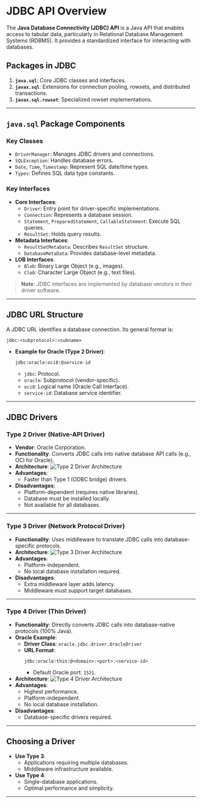 # JDBC API Overview

The **Java Database Connectivity (JDBC) API** is a Java API that enables access to tabular data, particularly in Relational Database Management Systems (RDBMS). It provides a standardized interface for interacting with databases.

## Packages in JDBC
1. **`java.sql`**: Core JDBC classes and interfaces.
2. **`javax.sql`**: Extensions for connection pooling, rowsets, and distributed transactions.
3. **`javax.sql.rowset`**: Specialized rowset implementations.

---

## `java.sql` Package Components
### Key Classes
- `DriverManager`: Manages JDBC drivers and connections.
- `SQLException`: Handles database errors.
- `Date`, `Time`, `Timestamp`: Represent SQL date/time types.
- `Types`: Defines SQL data type constants.

### Key Interfaces
- **Core Interfaces**:
  - `Driver`: Entry point for driver-specific implementations.
  - `Connection`: Represents a database session.
  - `Statement`, `PreparedStatement`, `CallableStatement`: Execute SQL queries.
  - `ResultSet`: Holds query results.
- **Metadata Interfaces**:
  - `ResultSetMetaData`: Describes `ResultSet` structure.
  - `DatabaseMetaData`: Provides database-level metadata.
- **LOB Interfaces**:
  - `Blob`: Binary Large Object (e.g., images).
  - `Clob`: Character Large Object (e.g., text files).

> **Note**: JDBC interfaces are implemented by database vendors in their driver software.

---

## JDBC URL Structure
A JDBC URL identifies a database connection. Its general format is:
```
jdbc:<subprotocol>:<subname>
```
- **Example for Oracle (Type 2 Driver)**:
  ```
  jdbc:oracle:oci8:@service-id
  ```
  - `jdbc`: Protocol.
  - `oracle`: Subprotocol (vendor-specific).
  - `oci8`: Logical name (Oracle Call Interface).
  - `service-id`: Database service identifier.

---

## JDBC Drivers

### Type 2 Driver (Native-API Driver)
- **Vendor**: Oracle Corporation.
- **Functionality**: Converts JDBC calls into native database API calls (e.g., OCI for Oracle).
- **Architecture**:
  ![Type 2 Driver Architecture](https://github.com/user-attachments/assets/92d9d148-ccc4-4b27-bff7-518d4c9eadf1)
- **Advantages**:
  - Faster than Type 1 (ODBC bridge) drivers.
- **Disadvantages**:
  - Platform-dependent (requires native libraries).
  - Database must be installed locally.
  - Not available for all databases.

---

### Type 3 Driver (Network Protocol Driver)
- **Functionality**: Uses middleware to translate JDBC calls into database-specific protocols.
- **Architecture**:
  ![Type 3 Driver Architecture](https://github.com/user-attachments/assets/c3ffd1f1-ce8b-4427-94aa-df1f20dc3fb7)
- **Advantages**:
  - Platform-independent.
  - No local database installation required.
- **Disadvantages**:
  - Extra middleware layer adds latency.
  - Middleware must support target databases.

---

### Type 4 Driver (Thin Driver)
- **Functionality**: Directly converts JDBC calls into database-native protocols (100% Java).
- **Oracle Example**:
  - **Driver Class**: `oracle.jdbc.driver.OracleDriver`
  - **URL Format**:
    ```
    jdbc:oracle:thin:@<domain>:<port>:<service-id>
    ```
    - Default Oracle port: `1521`.
- **Architecture**:
  ![Type 4 Driver Architecture](https://github.com/user-attachments/assets/8ca877ca-7f7f-49bc-8f16-93e1237258fd)
- **Advantages**:
  - Highest performance.
  - Platform-independent.
  - No local database installation.
- **Disadvantages**:
  - Database-specific drivers required.

---

## Choosing a Driver
- **Use Type 3**:
  - Applications requiring multiple databases.
  - Middleware infrastructure available.
- **Use Type 4**:
  - Single-database applications.
  - Optimal performance and simplicity.
---
